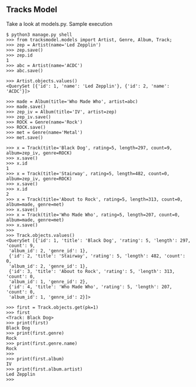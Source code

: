 Tracks Model
------------

Take a look at models.py.  Sample execution


    $ python3 manage.py shell
    >>> from tracksmodel.models import Artist, Genre, Album, Track;
    >>> zep = Artist(name='Led Zepplin')
    >>> zep.save()
    >>> zep.id
    1
    >>> abc = Artist(name='ACDC')
    >>> abc.save()

    >>> Artist.objects.values()
    <QuerySet [{'id': 1, 'name': 'Led Zepplin'}, {'id': 2, 'name': 'ACDC'}]>

    >>> made = Album(title='Who Made Who', artist=abc)
    >>> made.save()
    >>> zep_iv = Album(title='IV', artist=zep)
    >>> zep_iv.save()
    >>> ROCK = Genre(name='Rock')
    >>> ROCK.save()
    >>> met = Genre(name='Metal')
    >>> met.save()

    >>> x = Track(title='Black Dog', rating=5, length=297, count=9, album=zep_iv, genre=ROCK)
    >>> x.save()
    >>> x.id
    1
    >>> x = Track(title='Stairway', rating=5, length=482, count=0, album=zep_iv, genre=ROCK)
    >>> x.save()
    >>> x.id
    2
    >>> x = Track(title='About to Rock', rating=5, length=313, count=0, album=made, genre=met)
    >>> x.save()
    >>> x = Track(title='Who Made Who', rating=5, length=207, count=0, album=made, genre=met)
    >>> x.save()
    >>>
    >>> Track.objects.values()
    <QuerySet [{'id': 1, 'title': 'Black Dog', 'rating': 5, 'length': 297, 'count': 9,
     'album_id': 2, 'genre_id': 1},
     {'id': 2, 'title': 'Stairway', 'rating': 5, 'length': 482, 'count': 0,
     'album_id': 2, 'genre_id': 1},
     {'id': 3, 'title': 'About to Rock', 'rating': 5, 'length': 313, 'count': 0,
     'album_id': 1, 'genre_id': 2},
     {'id': 4, 'title': 'Who Made Who', 'rating': 5, 'length': 207, 'count': 0,
     'album_id': 1, 'genre_id': 2}]>

    >>> first = Track.objects.get(pk=1)
    >>> first
    <Track: Black Dog>
    >>> print(first)
    Black Dog
    >>> print(first.genre)
    Rock
    >>> print(first.genre.name)
    Rock
    >>>
    >>> print(first.album)
    IV
    >>> print(first.album.artist)
    Led Zepplin
    >>>

